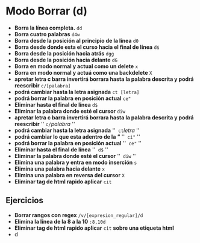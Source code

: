 # Modo Borrar (d)

- **Borra la línea completa.** `dd`
- **Borra cuatro palabras** `d4w`
- **Borra desde la posición al principio de la línea** `d0`
- **Borra desde donde esta el curso hacia el final de línea** `d$`
- **Borra desde la posición hacia atrás** `dgg`
- **Borra desde la posición hacia delante** `dG`
- **Borra en modo normal y actual como un delete** `x`
- **Borra en modo normal y actuá como una backdelete** `X`
- **apretar letra c barra invertirá borrara hasta la palabra descrita y podrá reescribir** `c/[palabra]`
- **podrá cambiar hasta la letra asignada** `ct [letra]`
- **podrá borrar la palabra en posición actual** `ce"`
- **Eliminar hasta el final de línea** `d$`
- **Eliminar la palabra donde esté el cursor** `diw`
- **apretar letra c barra invertirá borrara hasta la palabra descrita y podrá reescribir** '' `c/`*palabra* ''
- **podrá cambiar hasta la letra asignada** ''` ct`*letra* ''
- **podrá cambiar lo que esta adentro de la *"*** ''` ci"` ''
- **podrá borrar la palabra en posición actual** ''` ce"` ''
- **Eliminar hasta el final de línea** ''` d$` ''
- **Eliminar la palabra donde esté el cursor** ''` diw`  ''
- **Elimina una palabra y entra en modo inserción** `s`
- **Elimina una palabra hacia delante** `x`
- **Elimina una palabra en reversa del cursor** `X`
- **Eliminar tag de html rapido aplicar** `cit`


## Ejercicios

- **Borrar rangos con regex** `/v/[expresion_regular]/d`
- **Elimina la línea de la 8 a la 10** `:8,10d`
- **Eliminar tag de html rapido aplicar** `cit` **sobre una etiqueta html**
- d

